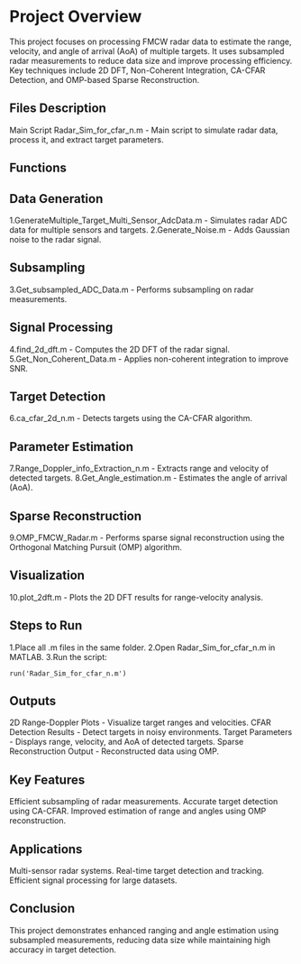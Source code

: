 # Project Overview
This project focuses on processing FMCW radar data to estimate the range, velocity, and angle of arrival (AoA) of multiple targets. It uses subsampled radar measurements to reduce data size and improve processing efficiency. Key techniques include 2D DFT, Non-Coherent Integration, CA-CFAR Detection, and OMP-based Sparse Reconstruction.

## Files Description
 Main Script
Radar_Sim_for_cfar_n.m - Main script to simulate radar data, process it, and extract target parameters.
## Functions
## Data Generation

1.GenerateMultiple_Target_Multi_Sensor_AdcData.m - Simulates radar ADC data for multiple sensors and targets.
2.Generate_Noise.m - Adds Gaussian noise to the radar signal.
## Subsampling

3.Get_subsampled_ADC_Data.m - Performs subsampling on radar measurements.

## Signal Processing
4.find_2d_dft.m - Computes the 2D DFT of the radar signal.
5.Get_Non_Coherent_Data.m - Applies non-coherent integration to improve SNR.

## Target Detection
6.ca_cfar_2d_n.m - Detects targets using the CA-CFAR algorithm.

## Parameter Estimation
7.Range_Doppler_info_Extraction_n.m - Extracts range and velocity of detected targets.
8.Get_Angle_estimation.m - Estimates the angle of arrival (AoA).

## Sparse Reconstruction
9.OMP_FMCW_Radar.m - Performs sparse signal reconstruction using the Orthogonal Matching Pursuit (OMP) algorithm.

## Visualization
10.plot_2dft.m - Plots the 2D DFT results for range-velocity analysis.

## Steps to Run
1.Place all .m files in the same folder.
2.Open Radar_Sim_for_cfar_n.m in MATLAB.
3.Run the script:
```plaintext
run('Radar_Sim_for_cfar_n.m')
```

## Outputs
2D Range-Doppler Plots - Visualize target ranges and velocities.
CFAR Detection Results - Detect targets in noisy environments.
Target Parameters - Displays range, velocity, and AoA of detected targets.
Sparse Reconstruction Output - Reconstructed data using OMP.
## Key Features
Efficient subsampling of radar measurements.
Accurate target detection using CA-CFAR.
Improved estimation of range and angles using OMP reconstruction.
## Applications
Multi-sensor radar systems.
Real-time target detection and tracking.
Efficient signal processing for large datasets.
## Conclusion
This project demonstrates enhanced ranging and angle estimation using subsampled measurements, reducing data size while maintaining high accuracy in target detection.
